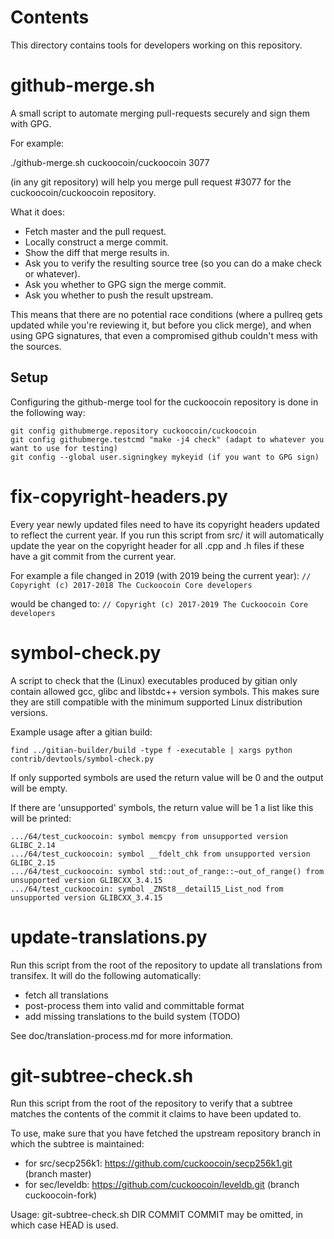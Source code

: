 Contents
===========
This directory contains tools for developers working on this repository.

github-merge.sh
==================

A small script to automate merging pull-requests securely and sign them with GPG.

For example:

  ./github-merge.sh cuckoocoin/cuckoocoin 3077

(in any git repository) will help you merge pull request #3077 for the
cuckoocoin/cuckoocoin repository.

What it does:
* Fetch master and the pull request.
* Locally construct a merge commit.
* Show the diff that merge results in.
* Ask you to verify the resulting source tree (so you can do a make
check or whatever).
* Ask you whether to GPG sign the merge commit.
* Ask you whether to push the result upstream.

This means that there are no potential race conditions (where a
pullreq gets updated while you're reviewing it, but before you click
merge), and when using GPG signatures, that even a compromised github
couldn't mess with the sources.

Setup
---------
Configuring the github-merge tool for the cuckoocoin repository is done in the following way:

    git config githubmerge.repository cuckoocoin/cuckoocoin
    git config githubmerge.testcmd "make -j4 check" (adapt to whatever you want to use for testing)
    git config --global user.signingkey mykeyid (if you want to GPG sign)

fix-copyright-headers.py
===========================

Every year newly updated files need to have its copyright headers updated to reflect the current year.
If you run this script from src/ it will automatically update the year on the copyright header for all
.cpp and .h files if these have a git commit from the current year.

For example a file changed in 2019 (with 2019 being the current year):
```// Copyright (c) 2017-2018 The Cuckoocoin Core developers```

would be changed to:
```// Copyright (c) 2017-2019 The Cuckoocoin Core developers```

symbol-check.py
==================

A script to check that the (Linux) executables produced by gitian only contain
allowed gcc, glibc and libstdc++ version symbols.  This makes sure they are
still compatible with the minimum supported Linux distribution versions.

Example usage after a gitian build:

    find ../gitian-builder/build -type f -executable | xargs python contrib/devtools/symbol-check.py 

If only supported symbols are used the return value will be 0 and the output will be empty.

If there are 'unsupported' symbols, the return value will be 1 a list like this will be printed:

    .../64/test_cuckoocoin: symbol memcpy from unsupported version GLIBC_2.14
    .../64/test_cuckoocoin: symbol __fdelt_chk from unsupported version GLIBC_2.15
    .../64/test_cuckoocoin: symbol std::out_of_range::~out_of_range() from unsupported version GLIBCXX_3.4.15
    .../64/test_cuckoocoin: symbol _ZNSt8__detail15_List_nod from unsupported version GLIBCXX_3.4.15

update-translations.py
=======================

Run this script from the root of the repository to update all translations from transifex.
It will do the following automatically:

- fetch all translations
- post-process them into valid and committable format
- add missing translations to the build system (TODO)

See doc/translation-process.md for more information.

git-subtree-check.sh
====================

Run this script from the root of the repository to verify that a subtree matches the contents of
the commit it claims to have been updated to.

To use, make sure that you have fetched the upstream repository branch in which the subtree is
maintained:
* for src/secp256k1: https://github.com/cuckoocoin/secp256k1.git (branch master)
* for sec/leveldb: https://github.com/cuckoocoin/leveldb.git (branch cuckoocoin-fork)

Usage: git-subtree-check.sh DIR COMMIT
COMMIT may be omitted, in which case HEAD is used.
